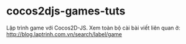 # cocos2djs-games-tuts
Lập trình game với Cocos2D-JS. Xem toàn bộ cài bài viết liên quan ở:  http://blog.laptrinh.com.vn/search/label/game
